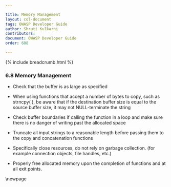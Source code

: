 ```yaml
---

title: Memory Management
layout: col-document
tags: OWASP Developer Guide
author: Shruti Kulkarni
contributors:
document: OWASP Developer Guide
order: 608

---
```


{% include breadcrumb.html %}
### 6.8 Memory Management

* Check that the buffer is as large as specified

* When using functions that accept a number of bytes to copy, such as strncpy( ), be aware that if the destination buffer size is equal to the source buffer size, it may not NULL-terminate the string

* Check buffer boundaries if calling the function in a loop and make sure there is no danger of writing past the allocated space

* Truncate all input strings to a reasonable length before passing them to the copy and concatenation functions

* Specifically close resources, do not rely on garbage collection. (for example connection objects, file handles, etc.)

* Properly free allocated memory upon the completion of functions and at all exit points.


\newpage
